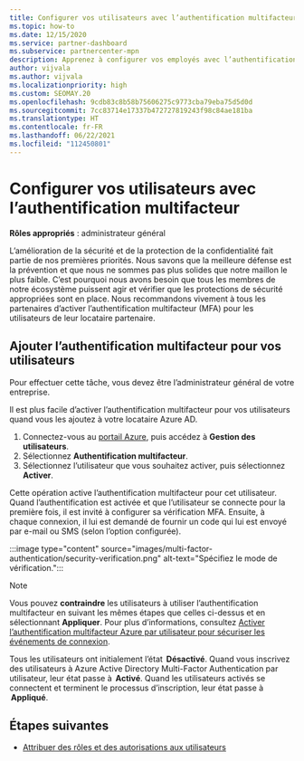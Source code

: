 ```yaml
---
title: Configurer vos utilisateurs avec l’authentification multifacteur
ms.topic: how-to
ms.date: 12/15/2020
ms.service: partner-dashboard
ms.subservice: partnercenter-mpn
description: Apprenez à configurer vos employés avec l’authentification multifacteur
author: vijvala
ms.author: vijvala
ms.localizationpriority: high
ms.custom: SEOMAY.20
ms.openlocfilehash: 9cdb83c8b58b75606275c9773cba79eba75d5d0d
ms.sourcegitcommit: 7cc83714e17337b472727819243f98c84ae181ba
ms.translationtype: HT
ms.contentlocale: fr-FR
ms.lasthandoff: 06/22/2021
ms.locfileid: "112450801"
---
```

# <a name="set-up-your-users-with-multi-factor-authentication"></a>Configurer vos utilisateurs avec l’authentification multifacteur

**Rôles appropriés** : administrateur général

L’amélioration de la sécurité et de la protection de la confidentialité fait partie de nos premières priorités. Nous savons que la meilleure défense est la prévention et que nous ne sommes pas plus solides que notre maillon le plus faible. C’est pourquoi nous avons besoin que tous les membres de notre écosystème puissent agir et vérifier que les protections de sécurité appropriées sont en place. Nous recommandons vivement à tous les partenaires d’activer l’authentification multifacteur (MFA) pour les utilisateurs de leur locataire partenaire. 

## <a name="add-multi-factor-authentication-for-your-users"></a>Ajouter l’authentification multifacteur pour vos utilisateurs

Pour effectuer cette tâche, vous devez être l’administrateur général de votre entreprise.

Il est plus facile d’activer l’authentification multifacteur pour vos utilisateurs quand vous les ajoutez à votre locataire Azure AD.

1. Connectez-vous au [portail Azure](https://portal.azure.com), puis accédez à **Gestion des utilisateurs**.
1. Sélectionnez **Authentification multifacteur**.
1. Sélectionnez l’utilisateur que vous souhaitez activer, puis sélectionnez **Activer**.

Cette opération active l’authentification multifacteur pour cet utilisateur. Quand l’authentification est activée et que l’utilisateur se connecte pour la première fois, il est invité à configurer sa vérification MFA. Ensuite, à chaque connexion, il lui est demandé de fournir un code qui lui est envoyé par e-mail ou SMS (selon l’option configurée).  

:::image type="content" source="images/multi-factor-authentication/security-verification.png" alt-text="Spécifiez le mode de vérification.":::

>[!NOTE]
>Vous pouvez **contraindre** les utilisateurs à utiliser l’authentification multifacteur en suivant les mêmes étapes que celles ci-dessus et en sélectionnant **Appliquer**. Pour plus d’informations, consultez [Activer l’authentification multifacteur Azure par utilisateur pour sécuriser les événements de connexion](/azure/active-directory/authentication/howto-mfa-userstates). 

Tous les utilisateurs ont initialement l’état  **Désactivé**. Quand vous inscrivez des utilisateurs à Azure Active Directory Multi-Factor Authentication par utilisateur, leur état passe à  **Activé**. Quand les utilisateurs activés se connectent et terminent le processus d’inscription, leur état passe à  **Appliqué**. 

## <a name="next-steps"></a>Étapes suivantes

- [Attribuer des rôles et des autorisations aux utilisateurs](permissions-overview.md)